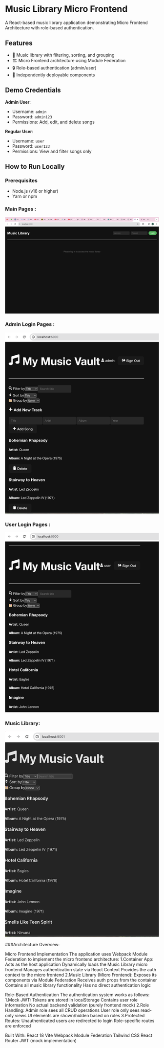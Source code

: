 # Music Library Micro Frontend

A React-based music library application demonstrating Micro Frontend Architecture with role-based authentication.

## Features

- 🎵 Music library with filtering, sorting, and grouping
- 🏗️ Micro Frontend architecture using Module Federation
- 🔒 Role-based authentication (admin/user)
- 🚀 Independently deployable components

## Demo Credentials

**Admin User**:
- Username: `admin`
- Password: `admin123`
- Permissions: Add, edit, and delete songs

**Regular User**:
- Username: `user`
- Password: `user123`
- Permissions: View and filter songs only

## How to Run Locally

### Prerequisites
- Node.js (v16 or higher)
- Yarn or npm

### Main Pages :
![image alt](https://github.com/Aayushg2002/music-library-microfrontend/blob/91085155621328365e4543170ef29d6b3a831039/1.png)
### Admin Login Pages :
![image alt](https://github.com/Aayushg2002/music-library-microfrontend/blob/f774555cd8bcaf17e61ae4f8d2c010edf8f7f3ab/2.png)
### User Login Pages :
![image alt](https://github.com/Aayushg2002/music-library-microfrontend/blob/f32cc54bd471070ad19e42dfba8111ba79e55ab0/3.png)
### Music Library:
![image alt](https://github.com/Aayushg2002/music-library-microfrontend/blob/f32cc54bd471070ad19e42dfba8111ba79e55ab0/4.png)

###Architecture Overview:

Micro Frontend Implementation
  The application uses Webpack Module Federation to implement the micro frontend architecture:
     1.Container App:
         Acts as the host application
         Dynamically loads the Music Library micro frontend
         Manages authentication state via React Context
         Provides the auth context to the micro frontend
     2.Music Library (Micro Frontend):
         Exposes its components via Module Federation
         Receives auth props from the container
         Contains all music library functionality
         Has no direct authentication logic
         
Role-Based Authentication
  The authentication system works as follows:
    1.Mock JWT:
         Tokens are stored in localStorage
         Contains user role information
         No actual backend validation (purely frontend mock)
    2.Role Handling:
         Admin role sees all CRUD operations
         User role only sees read-only views
         UI elements are shown/hidden based on roles
    3.Protected Routes:
         Unauthenticated users are redirected to login
         Role-specific routes are enforced

 Built With:
     React 18
     Vite
     Webpack Module Federation
     Tailwind CSS
     React Router
     JWT (mock implementation)

